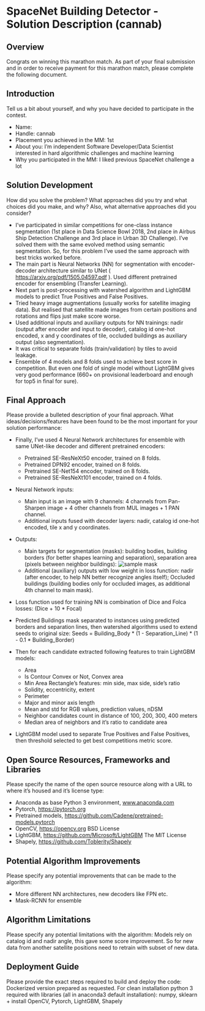 # SpaceNet Building Detector - Solution Description (cannab)


## Overview
Congrats on winning this marathon match. As part of your final submission and in order to receive payment for this marathon match, please complete the following document.

##	Introduction
Tell us a bit about yourself, and why you have decided to participate in the contest.
- Name:
- Handle: cannab
- Placement you achieved in the MM: 1st
- About you: I’m independent Software Developer/Data Scientist interested in hard algorithmic challenges and machine learning
- Why you participated in the MM: I liked previous SpaceNet challenge a lot

## Solution Development
How did you solve the problem? What approaches did you try and what choices did you make, and why? Also, what alternative approaches did you consider?
- 	I’ve participated in similar competitions for one-class instance segmentation (1st place in Data Science Bowl 2018, 2nd place in Airbus Ship Detection Challenge and 3rd place in Urban 3D Challenge). I’ve solved them with the same evolved method using semantic segmentation. So, for this problem I’ve used the same approach with best tricks worked before.
-	The main part is Neural Networks (NN) for segmentation with encoder-decoder architecture similar to UNet  ( https://arxiv.org/pdf/1505.04597.pdf ). Used different pretrained encoder for ensembling (Transfer Learning).
-	Next part is post-processing with watershed algorithm and LightGBM models to predict True Positives and False Positives.
-	Tried heavy image augmentations (usually works for satellite imaging data). But realised that satellite made images from certain positions and rotations and flips just make score worse.
-	Used additional inputs and auxiliary outputs for NN trainings: nadir (output after encoder and input to decoder), catalog id one-hot encoded, x and y coordinates of tile, occluded buildings as auxiliary output (also segmentation).
-	It was critical to separate folds (train/validation) by tiles to avoid leakage.
-	Ensemble of 4 models and 8 folds used to achieve best score in competition. But even one fold of single model without LightGBM gives very good performance (660+ on provisional leaderboard and enough for top5 in final for sure).


##	Final Approach
Please provide a bulleted description of your final approach. What ideas/decisions/features have been found to be the most important for your solution performance:
-	Finally, I’ve used 4 Neural Network architectures for ensemble with same UNet-like decoder and different pretrained encoders:
      -	Pretrained SE-ResNeXt50 encoder, trained on 8 folds.
      -	Pretrained DPN92 encoder, trained on 8 folds.
      - Pretrained SE-Net154 encoder, trained on 8 folds.
      - Pretrained SE-ResNeXt101 encoder, trained on 4 folds.
- Neural Network inputs:
  - Main input is an image with 9 channels: 4 channels from Pan-Sharpen image + 4 other channels from MUL images + 1 PAN channel.  
  - Additional inputs fused with decoder layers: nadir, catalog id one-hot encoded, tile x and y coordinates.
- Outputs:
  - Main targets for segmentation (masks): building bodies, building borders (for better shapes learning and separation), separation area (pixels between neighbor buildings):
  ![sample mask](Figure1.png)
  - Additional (auxiliary) outputs with low weight in loss function: nadir (after encoder, to help NN better recognize angles itself); Occluded buildings (building bodies only for occluded images, as additional 4th channel to main mask).

- Loss function used for training NN is combination of Dice and Folca losses: (Dice + 10 * Focal)
- Predicted Buildings mask separated to instances using predicted borders and separation lines, then watershed algorithms used to extend seeds to original size:
Seeds = Building_Body * (1 - Separation_Line) * (1 - 0.1 * Building_Border)
- Then for each candidate extracted following features to train LightGBM models:
  -	Area
  -	Is Contour Convex or Not, Convex area
  -	Min Area Rectangle’s features: min side, max side, side’s ratio
  -	Solidity, eccentricity, extent
  -	Perimeter
  -	Major and minor axis length
  -	Mean and std for RGB values, prediction values, nDSM
  -	Neighbor candidates count in distance of 100, 200, 300, 400 meters
  -	Median area of neighbors and it’s ratio to candidate area
-	LightGBM model used to separate True Positives and False Positives, then threshold selected to get best competitions metric score.


## Open Source Resources, Frameworks and Libraries
Please specify the name of the open source resource along with a URL to where it’s housed and it’s license type:
-	Anaconda as base Python 3 environment, www.anaconda.com
-	Pytorch, https://pytorch.org
-	Pretrained models, https://github.com/Cadene/pretrained-models.pytorch
-	OpenCV, https://opencv.org BSD License
-	LightGBM, https://github.com/Microsoft/LightGBM The MIT License
-	Shapely, https://github.com/Toblerity/Shapely

##	Potential Algorithm Improvements
Please specify any potential improvements that can be made to the algorithm:
-	More different NN architectures, new decoders like FPN etc.
-	Mask-RCNN for ensemble

## Algorithm Limitations
Please specify any potential limitations with the algorithm:
Models rely on catalog id and nadir angle, this gave some score improvement. So for new data from another satellite positions need to retrain with subset of new data.

## Deployment Guide
Please provide the exact steps required to build and deploy the code:
	Dockerized version prepared as requested. For clean installation python 3 required with libraries (all in anaconda3 default installation): numpy, sklearn + install OpenCV, Pytorch, LightGBM, Shapely
